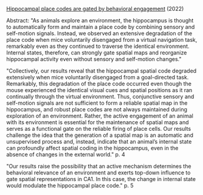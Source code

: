 [Hippocampal place codes are gated by behavioral engagement](https://doi.org/10.1038/s41593-022-01050-4) (2022)

Abstract: "As animals explore an environment, the hippocampus is thought to automatically form and maintain a place code by combining sensory and self-motion signals. Instead, we observed an extensive degradation of the place code when mice voluntarily disengaged from a virtual navigation task, remarkably even as they continued to traverse the identical environment. Internal states, therefore, can strongly gate spatial maps and reorganize hippocampal activity even without sensory and self-motion changes."

"Collectively, our results reveal that the hippocampal spatial code degraded extensively when mice voluntarily disengaged from a goal-directed task. Remarkably, this degradation of the place code occurred even though the mouse experienced the identical visual cues and spatial positions as it ran continually through the virtual environment. Thus, conjunctive sensory and self-motion signals are not sufficient to form a reliable spatial map in the hippocampus, and robust place codes are not always maintained during exploration of an environment. Rather, the active engagement of an animal with its environment is essential for the maintenance of spatial maps and serves as a functional gate on the reliable firing of place cells. Our results challenge the idea that the generation of a spatial map is an automatic and unsupervised process and, instead, indicate that an animal’s internal state can profoundly affect spatial coding in the hippocampus, even in the absence of changes in the external world." p. 4

"Our results raise the possibility that an active mechanism determines the behavioral relevance of an environment and exerts top-down influence to gate spatial representations in CA1. In this case, the change in internal state would modulate the hippocampal place code."  p. 5
